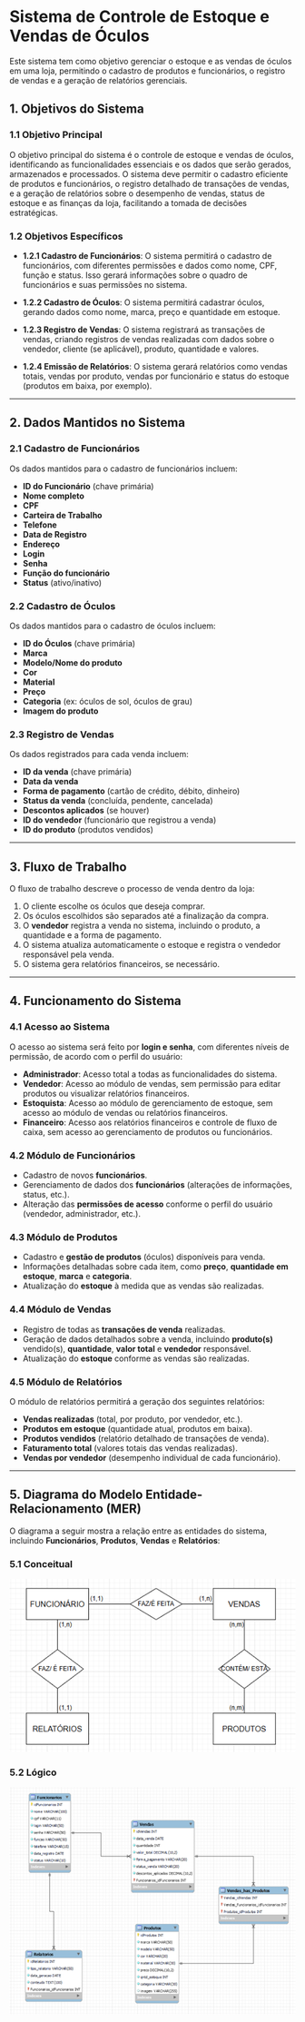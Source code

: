 # Sistema de Controle de Estoque e Vendas de Óculos

Este sistema tem como objetivo gerenciar o estoque e as vendas de óculos em uma loja, permitindo o cadastro de produtos e funcionários, o registro de vendas e a geração de relatórios gerenciais.

## 1. Objetivos do Sistema

### 1.1 Objetivo Principal
O objetivo principal do sistema é o controle de estoque e vendas de óculos, identificando as funcionalidades essenciais e os dados que serão gerados, armazenados e processados. O sistema deve permitir o cadastro eficiente de produtos e funcionários, o registro detalhado de transações de vendas, e a geração de relatórios sobre o desempenho de vendas, status de estoque e as finanças da loja, facilitando a tomada de decisões estratégicas.

### 1.2 Objetivos Específicos

- **1.2.1 Cadastro de Funcionários**: O sistema permitirá o cadastro de funcionários, com diferentes permissões e dados como nome, CPF, função e status. Isso gerará informações sobre o quadro de funcionários e suas permissões no sistema.
  
- **1.2.2 Cadastro de Óculos**: O sistema permitirá cadastrar óculos, gerando dados como nome, marca, preço e quantidade em estoque.
  
- **1.2.3 Registro de Vendas**: O sistema registrará as transações de vendas, criando registros de vendas realizadas com dados sobre o vendedor, cliente (se aplicável), produto, quantidade e valores.
  
- **1.2.4 Emissão de Relatórios**: O sistema gerará relatórios como vendas totais, vendas por produto, vendas por funcionário e status do estoque (produtos em baixa, por exemplo).

---

## 2. Dados Mantidos no Sistema

### 2.1 Cadastro de Funcionários
Os dados mantidos para o cadastro de funcionários incluem:

- **ID do Funcionário** (chave primária)
- **Nome completo**
- **CPF**
- **Carteira de Trabalho**
- **Telefone**
- **Data de Registro**
- **Endereço**
- **Login**
- **Senha**
- **Função do funcionário**
- **Status** (ativo/inativo)

### 2.2 Cadastro de Óculos
Os dados mantidos para o cadastro de óculos incluem:

- **ID do Óculos** (chave primária)
- **Marca**
- **Modelo/Nome do produto**
- **Cor**
- **Material**
- **Preço**
- **Categoria** (ex: óculos de sol, óculos de grau)
- **Imagem do produto**

### 2.3 Registro de Vendas
Os dados registrados para cada venda incluem:

- **ID da venda** (chave primária)
- **Data da venda**
- **Forma de pagamento** (cartão de crédito, débito, dinheiro)
- **Status da venda** (concluída, pendente, cancelada)
- **Descontos aplicados** (se houver)
- **ID do vendedor** (funcionário que registrou a venda)
- **ID do produto** (produtos vendidos)

---

## 3. Fluxo de Trabalho
O fluxo de trabalho descreve o processo de venda dentro da loja:

1. O cliente escolhe os óculos que deseja comprar.
2. Os óculos escolhidos são separados até a finalização da compra.
3. O **vendedor** registra a venda no sistema, incluindo o produto, a quantidade e a forma de pagamento.
4. O sistema atualiza automaticamente o estoque e registra o vendedor responsável pela venda.
5. O sistema gera relatórios financeiros, se necessário.

---

## 4. Funcionamento do Sistema

### 4.1 Acesso ao Sistema
O acesso ao sistema será feito por **login e senha**, com diferentes níveis de permissão, de acordo com o perfil do usuário:

- **Administrador**: Acesso total a todas as funcionalidades do sistema.
- **Vendedor**: Acesso ao módulo de vendas, sem permissão para editar produtos ou visualizar relatórios financeiros.
- **Estoquista**: Acesso ao módulo de gerenciamento de estoque, sem acesso ao módulo de vendas ou relatórios financeiros.
- **Financeiro**: Acesso aos relatórios financeiros e controle de fluxo de caixa, sem acesso ao gerenciamento de produtos ou funcionários.

### 4.2 Módulo de Funcionários
- Cadastro de novos **funcionários**.
- Gerenciamento de dados dos **funcionários** (alterações de informações, status, etc.).
- Alteração das **permissões de acesso** conforme o perfil do usuário (vendedor, administrador, etc.).

### 4.3 Módulo de Produtos
- Cadastro e **gestão de produtos** (óculos) disponíveis para venda.
- Informações detalhadas sobre cada item, como **preço**, **quantidade em estoque**, **marca** e **categoria**.
- Atualização do **estoque** à medida que as vendas são realizadas.

### 4.4 Módulo de Vendas
- Registro de todas as **transações de venda** realizadas.
- Geração de dados detalhados sobre a venda, incluindo **produto(s)** vendido(s), **quantidade**, **valor total** e **vendedor** responsável.
- Atualização do **estoque** conforme as vendas são realizadas.

### 4.5 Módulo de Relatórios
O módulo de relatórios permitirá a geração dos seguintes relatórios:

- **Vendas realizadas** (total, por produto, por vendedor, etc.).
- **Produtos em estoque** (quantidade atual, produtos em baixa).
- **Produtos vendidos** (relatório detalhado de transações de venda).
- **Faturamento total** (valores totais das vendas realizadas).
- **Vendas por vendedor** (desempenho individual de cada funcionário).

---

## 5. Diagrama do Modelo Entidade-Relacionamento (MER)

O diagrama a seguir mostra a relação entre as entidades do sistema, incluindo **Funcionários**, **Produtos**, **Vendas** e **Relatórios**:

### 5.1 Conceitual
![Diagrama MER](/imagens_readme/mer_conceitual.png)

### 5.2 Lógico
![Diagrama MER](/imagens_readme/mer_logico.png)
